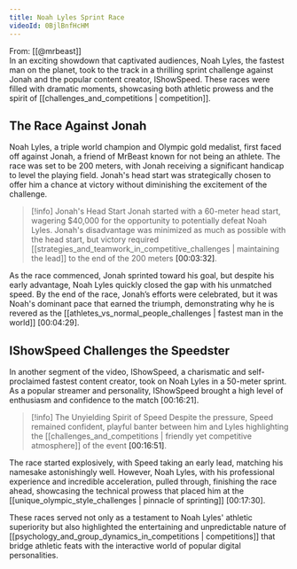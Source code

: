 ```yaml
---
title: Noah Lyles Sprint Race
videoId: 0BjlBnfHcHM
---
```


From: [[@mrbeast]] <br/> 
In an exciting showdown that captivated audiences, Noah Lyles, the fastest man on the planet, took to the track in a thrilling sprint challenge against Jonah and the popular content creator, IShowSpeed. These races were filled with dramatic moments, showcasing both athletic prowess and the spirit of [[challenges_and_competitions | competition]].

## The Race Against Jonah

Noah Lyles, a triple world champion and Olympic gold medalist, first faced off against Jonah, a friend of MrBeast known for not being an athlete. The race was set to be 200 meters, with Jonah receiving a significant handicap to level the playing field. Jonah's head start was strategically chosen to offer him a chance at victory without diminishing the excitement of the challenge.

> [!info] Jonah's Head Start
> Jonah started with a 60-meter head start, wagering $40,000 for the opportunity to potentially defeat Noah Lyles. Jonah's disadvantage was minimized as much as possible with the head start, but victory required [[strategies_and_teamwork_in_competitive_challenges | maintaining the lead]] to the end of the 200 meters <a class="yt-timestamp" data-t="00:03:32">[00:03:32]</a>.

As the race commenced, Jonah sprinted toward his goal, but despite his early advantage, Noah Lyles quickly closed the gap with his unmatched speed. By the end of the race, Jonah’s efforts were celebrated, but it was Noah's dominant pace that earned the triumph, demonstrating why he is revered as the [[athletes_vs_normal_people_challenges | fastest man in the world]] <a class="yt-timestamp" data-t="00:04:29">[00:04:29]</a>.

## IShowSpeed Challenges the Speedster

In another segment of the video, IShowSpeed, a charismatic and self-proclaimed fastest content creator, took on Noah Lyles in a 50-meter sprint. As a popular streamer and personality, IShowSpeed brought a high level of enthusiasm and confidence to the match <a class="yt-timestamp" data-t="00:16:21">[00:16:21]</a>.

> [!info] The Unyielding Spirit of Speed
> Despite the pressure, Speed remained confident, playful banter between him and Lyles highlighting the [[challenges_and_competitions | friendly yet competitive atmosphere]] of the event <a class="yt-timestamp" data-t="00:16:51">[00:16:51]</a>.

The race started explosively, with Speed taking an early lead, matching his namesake astonishingly well. However, Noah Lyles, with his professional experience and incredible acceleration, pulled through, finishing the race ahead, showcasing the technical prowess that placed him at the [[unique_olympic_style_challenges | pinnacle of sprinting]] <a class="yt-timestamp" data-t="00:17:30">[00:17:30]</a>.

These races served not only as a testament to Noah Lyles' athletic superiority but also highlighted the entertaining and unpredictable nature of [[psychology_and_group_dynamics_in_competitions | competitions]] that bridge athletic feats with the interactive world of popular digital personalities.